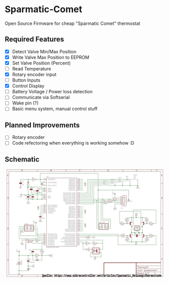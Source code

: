 # Sparmatic-Comet
Open Source Firmware for cheap "Sparmatic Comet" thermostat

## Required Features
- [x] Detect Valve Min/Max Position
- [x] Write Valve Max Position to EEPROM
- [x] Set Valve Position (Percent) 
- [ ] Read Temperature
- [x] Rotary encoder input
- [ ] Button Inputs
- [x] Control Display
- [ ] Battery Voltage / Power loss detection
- [ ] Communicate via Softserial
- [ ] Wake pin (?)
- [ ] Basic menu system, manual control stuff

## Planned Improvements
- [ ] Rotary encoder
- [ ] Code refectoring when everything is working somehow :D

## Schematic
![Schematics](hardware/schematic.jpg "Schematics")